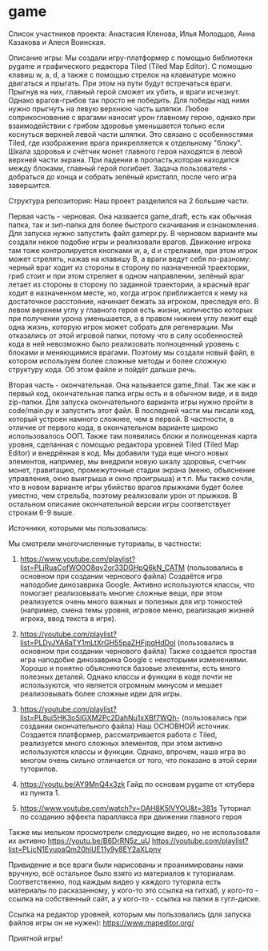 # game

Список участников проекта: Анастасия Кленова, Илья Молодцов, Анна Казакова и Алеся Воинская.

Описание игры:
Мы создали игру-платформер с помощью библиотеки pygame и графического редактора Tiled (Tiled Map Editor).
С помощью клавиш w, a, d, а также с помощью стрелок на клавиатуре можно двигаться и прыгать. При этом на пути будут встречаться враги. Прыгнув на них,
главный герой сможет их убить, и враги исчезнут. Однако врагов-грибов так просто не победить. Для победы над ними нужно прыгнуть на левую верхнюю часть шляпки.
Любое соприкосновение с врагами наносит урон главному герою, однако при взаимодействии с грибом здоровье уменьшается только если коснуться верхней левой части шляпки. Это связано с особенностями Tiled, где изображение врага прикрепляется к отдельному "блоку". Шкала здоровья и счётчик монет главного героя находятся в левой верхней части экрана. При падении в пропасть,которая находится между блоками, главный герой погибает. Задача пользователя - добраться до конца и собрать зелёный кристалл, после чего игра завершится.

Структура репозитория:
Наш проект разделился на 2 большие части. 

Первая часть - черновая. 
Она назвается game_draft, есть как обычная папка, так и зип-папка для более быстрого скачивания и ознакомления. Для запуска нужно запустить файл gamepr.py.
В черновом варианте мы создали некое подобие игры и реализовали врагов. Движение игрока там тоже контролируется кнопками w, a, d и стрелками, при этом игрок может стрелять, нажав на клавишу B, а враги ведут себя по-разному: черный враг ходит из стороны в сторону по назначенной траектории, гриб стоит и при этом стреляет в одном направлении, зелёный враг летает из стороны в сторону по заданной траектории, а красный враг ходит в назначенном месте, но, когда игрок приближается к нему на достаточное расстояние, начинает бежать за игроком, преследуя его. В левом верхнем углу у главного героя есть жизни, количество которых при получении урона уменьшается, а в правом нижнем углу лежит ещё одна жизнь, которую игрок может собрать для регенерации. Мы отказались от этой игровой папки, потому что в силу особенностей кода в ней невозможно было реализовать полноценный уровень с блоками и меняющимися врагами. Поэтому мы создали новый файл, в котором используем более сложные методы и более сложную структуру кода. Об этом файле и пойдёт дальше речь.

Вторая часть - окончательная.
Она называется game_final. Так же как и первый код, окончательная папка игры есть и в обычном виде, и в виде zip-папки. Для запуска окончательного варианта игры нужно пройти в code/main.py и запустить этот файл.
В последней части мы писали код, который устроен намного сложнее, чем в первой. В частности, в отличие от первого кода, в окончательном варианте широко использовалось ООП. Также там появились блоки и полноценная карта уровня, сделанная с помощью редактора уровней Tiled (Tiled Map Editor) и внедрённая в код. Мы добавили туда еще много новых элементов, например, мы внедрили новую шкалу здоровья, счетчик монет, гравитацию, промежуточные стадии экрана (меню, объяснение управления, окно выигрыша и окно проигрыша) и т.п. Мы также сочли, что в новом варианте игры убийство врагов прыжками будет более уместно, чем стрельба, поэтому реализовали урон от прыжков. В остальном описание окончательной версии игры соответствует строкам 6-9 выше.

Источники, которыми мы пользовались:

Мы смотрели многочисленные туториалы, в частности:
1. https://www.youtube.com/playlist?list=PLjRuaCofWO0O8qv2or33DGHpQ6kN_CATM (пользовались в основном при создании чернового файла)
Создаётся игра наподобие динозаврика Google. Активно используются классы, что помогает реализовывать многие сложные вещи, при этом реализуется очень много важных и полезных для игр тонкостей (например, смена темы уровня, игровое меню, реализация жизней игрока, ввод текста в игре).

2. https://youtube.com/playlist?list=PLDyJYA6aTY1mLtXrGH55paZHFjpqHdDol (пользовались в основном при создании чернового файла)
Также создается простая игра наподобие динозаврика Google с некоторыми изменениями. Хорошо и понятно объясняются базовые элементы, есть много полезных деталей. Однако классы и функции в коде почти не используются, что является огромным минусом и мешает реализовывать более сложные идеи для игры.

3. https://youtube.com/playlist?list=PL8ui5HK3oSiGXM2Pc2DahNu1xXBf7WQh- (пользовались при создании окончательного файла)
Наш ОСНОВНОЙ источник. Создается платформер, рассматривается работа с Tiled, реализуется много сложных элементов, при этом активно используются классы и функции. Однако, впрочем, наша игра во многом очень сильно отличается от того, что показано в этой серии туторилов.

4. https://youtu.be/AY9MnQ4x3zk
Гайд по основам pygame от ютубера из пункта 1.

5. https://www.youtube.com/watch?v=OAH8K5lVYOU&t=381s 
Туториал по созданию эффекта параллакса при движении главного героя

Также мы мельком просмотрели следующие видео, но не использовали их активно
https://youtu.be/B6DrRN5z_uU
https://youtube.com/playlist?list=PLjcN1EyupaQm20hlUE11y9y8EY2aXLpnv

Привидение и все враги были нарисованы и проанимированы нами вручную, всё остальное было взято из материалов к туториалам. Соответственно, под каждым видео у каждого туторила есть материалы по расказанному, у кого-то это ссылка на гитхаб, у кого-то - ссылка на собственный сайт, а у кого-то - ссылка на папки в гугл-диске.

Ссылка на редактор уровней, которым мы пользовались (для запуска файлов игры он не нужен):
https://www.mapeditor.org/

Приятной игры!
